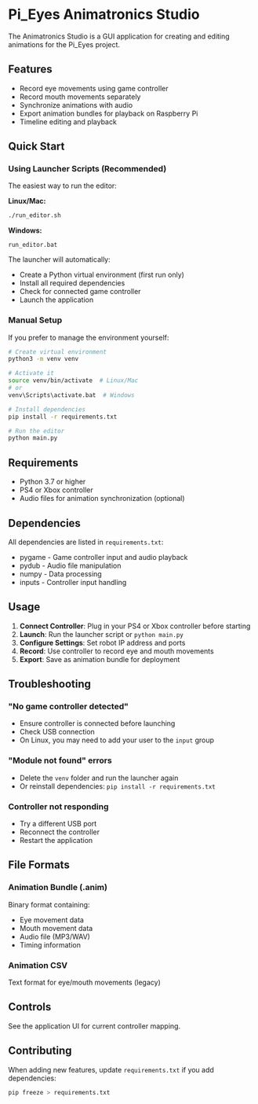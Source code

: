 # Pi_Eyes Animatronics Studio

The Animatronics Studio is a GUI application for creating and editing animations for the Pi_Eyes project.

## Features

- Record eye movements using game controller
- Record mouth movements separately
- Synchronize animations with audio
- Export animation bundles for playback on Raspberry Pi
- Timeline editing and playback

## Quick Start

### Using Launcher Scripts (Recommended)

The easiest way to run the editor:

**Linux/Mac:**
```bash
./run_editor.sh
```

**Windows:**
```
run_editor.bat
```

The launcher will automatically:
- Create a Python virtual environment (first run only)
- Install all required dependencies
- Check for connected game controller
- Launch the application

### Manual Setup

If you prefer to manage the environment yourself:

```bash
# Create virtual environment
python3 -m venv venv

# Activate it
source venv/bin/activate  # Linux/Mac
# or
venv\Scripts\activate.bat  # Windows

# Install dependencies
pip install -r requirements.txt

# Run the editor
python main.py
```

## Requirements

- Python 3.7 or higher
- PS4 or Xbox controller
- Audio files for animation synchronization (optional)

## Dependencies

All dependencies are listed in `requirements.txt`:
- pygame - Game controller input and audio playback
- pydub - Audio file manipulation
- numpy - Data processing
- inputs - Controller input handling

## Usage

1. **Connect Controller**: Plug in your PS4 or Xbox controller before starting
2. **Launch**: Run the launcher script or `python main.py`
3. **Configure Settings**: Set robot IP address and ports
4. **Record**: Use controller to record eye and mouth movements
5. **Export**: Save as animation bundle for deployment

## Troubleshooting

### "No game controller detected"
- Ensure controller is connected before launching
- Check USB connection
- On Linux, you may need to add your user to the `input` group

### "Module not found" errors
- Delete the `venv` folder and run the launcher again
- Or reinstall dependencies: `pip install -r requirements.txt`

### Controller not responding
- Try a different USB port
- Reconnect the controller
- Restart the application

## File Formats

### Animation Bundle (.anim)
Binary format containing:
- Eye movement data
- Mouth movement data
- Audio file (MP3/WAV)
- Timing information

### Animation CSV
Text format for eye/mouth movements (legacy)

## Controls

See the application UI for current controller mapping.

## Contributing

When adding new features, update `requirements.txt` if you add dependencies:
```bash
pip freeze > requirements.txt
```
